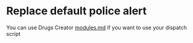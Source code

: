 # Replace default police alert

You can use Drugs Creator [modules.md](../modules.md "mention") if you want to use your dispatch script